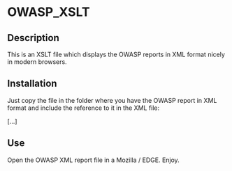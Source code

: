 # OWASP_XSLT

## Description

This is an XSLT file which displays the OWASP reports in XML format nicely in modern browsers.

## Installation

Just copy the file in the folder where you have the OWASP report in XML format and include the reference to it in the XML file:

<?xml version="1.0"?>
**<?xml-stylesheet type="text/xsl" href="owasp.xsl"?>**
<OWASPZAPReport version="2.6.0" generated="Tue, 24 Jul 2018 07:48:40">
[...]

## Use

Open the OWASP XML report file in a Mozilla / EDGE. Enjoy.